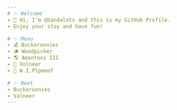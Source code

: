 ```yaml
---
# ✨ Welcome
- 👋 Hi, I’m @Sandalots and this is my GitHub Profile.
- Enjoy your stay and have fun!

# ✨ Menu
- 💰 Buckaroonies
- 🪵 Woodpicker
- 🌎 Amanteni III
- 🔮 Volneer
- 🔨 W.I.Plpmoof

# ✨ Next
- Buckaroonies
- Valneer
---
```

<!---
Sandalots/Sandalots is a ✨ special ✨ repository because its `README.md` (this file) appears on your GitHub profile.
You can click the Preview link to take a look at your changes.
--->
